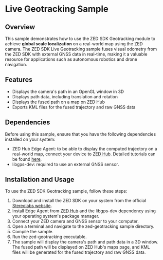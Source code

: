 # Live Geotracking Sample

## Overview

This sample demonstrates how to use the ZED SDK Geotracking module to achieve **global scale localization** on a real-world map using the ZED camera. The ZED SDK Live Geotracking sample fuses visual odometry from the ZED SDK with external GNSS data in real-time, making it a valuable resource for applications such as autonomous robotics and drone navigation.

## Features

- Displays the camera's path in an OpenGL window in 3D
- Displays path data, including translation and rotation
- Displays the fused path on a map on ZED Hub
- Exports KML files for the fused trajectory and raw GNSS data

## Dependencies

Before using this sample, ensure that you have the following dependencies installed on your system:
- ZED Hub Edge Agent: to be able to display the computed trajectory on a real-world map, connect your device to [ZED Hub](https://hub.stereolabs.com/). Detailed tutorials can be found [here](https://www.stereolabs.com/docs/cloud/overview/setup-device/).
- libgps-dev: required to use an external GNSS sensor.

## Installation and Usage

To use the ZED SDK Geotracking sample, follow these steps:
1. Download and install the ZED SDK on your system from the official [Stereolabs website](https://www.stereolabs.com/developers/release/).
2. Install Edge Agent from [ZED Hub](https://hub.stereolabs.com/) and the libgps-dev dependency using your operating system's package manager.
3. Connect your ZED camera and GNSS sensor to your computer.
4. Open a terminal and navigate to the zed-geotracking sample directory.
5. Compile the sample.
6. Run the zed-geotracking executable.
7. The sample will display the camera's path and path data in a 3D window. The fused path will be displayed on ZED Hub's maps page, and KML files will be generated for the fused trajectory and raw GNSS data.